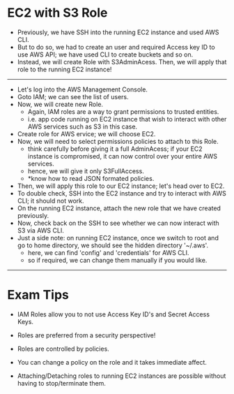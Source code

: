 # EC2 with S3 Role

- Previously, we have SSH into the running EC2 instance and used AWS CLI.
- But to do so, we had to create an user and required Access key ID to use AWS
    API; we have used CLI to create buckets and so on.
- Instead, we will create Role with S3AdminAcess. Then, we will apply that role
    to the running EC2 instance!

---

- Let's log into the AWS Management Console.
- Goto IAM; we can see the list of users.
- Now, we will create new Role.
    - Again, IAM roles are a way to grant permissions to trusted entities.
    - i.e. app code running on EC2 instance that wish to interact with other
        AWS services such as S3 in this case.
- Create role for AWS ervice; we will choose EC2.
- Now, we will need to select permissions policies to attach to this Role.
    - think carefully before giving it a full AdminAcess; if your EC2 instance
        is compromised, it can now control over your entire AWS services.
    - hence, we will give it only S3FullAccess.
    - *know how to read JSON formated policies.
- Then, we will apply this role to our EC2 instance; let's head over to EC2.
- To double check, SSH into the EC2 instance and try to interact with AWS CLI;
    it should not work.
- On the running EC2 instance, attach the new role that we have created
    previously.
- Now, check back on the SSH to see whether we can now interact with S3 via AWS
    CLI.
- Just a side note: on running EC2 instance, once we switch to root and go to
    home directory, we should see the hidden directory '~/.aws'.
    - here, we can find 'config' and 'credentials' for AWS CLI.
    - so if required, we can change them manually if you would like.

---

# Exam Tips

- IAM Roles allow you to not use Access Key ID's and Secret Access Keys.

- Roles are preferred from a security perspective!

- Roles are controlled by policies.

- You can change a policy on the role and it takes immediate affect.

- Attaching/Detaching roles to running EC2 instances are possible without having
    to stop/terminate them.


